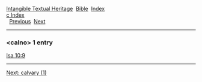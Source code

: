 [Intangible Textual Heritage](../../index)  [Bible](../index) 
[Index](index)   
[c Index](_c_)  
  [Previous](c01852)  [Next](c01854) 

------------------------------------------------------------------------

### &lt;calno&gt; 1 entry

[Isa 10:9](../kjv/isa010.htm#009)  

------------------------------------------------------------------------

[Next: calvary (1)](c01854)

